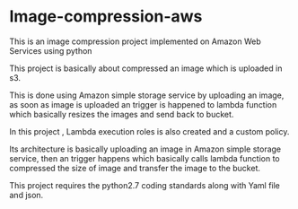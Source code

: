 # Image-compression-aws
This is an image compression project implemented on Amazon Web Services using python

This project is basically about compressed an image which is uploaded in s3.

This is done using Amazon simple storage service by uploading an image, as soon as image is uploaded an trigger is happened to lambda function which basically resizes the images and send back to bucket. 

In this project , Lambda execution roles is also created and a custom policy.

Its architecture is basically uploading an image in Amazon simple storage service, then an trigger happens which basically calls lambda function to compressed the size of image and transfer the image to the bucket.

This project requires the python2.7 coding standards along with Yaml file and json.

